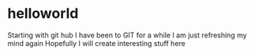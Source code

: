 # helloworld
Starting with git hub
I have been to GIT for a while
I am just refreshing my mind again
Hopefully I will create interesting stuff here
